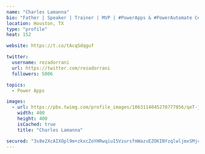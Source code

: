 ```yaml
---
name: "Charles Lamanna"
bio: "Father | Speaker | Trainer | MVP | #PowerApps & #PowerAutomate Community Super User | YouTuber Right-pointing triangle http://youtube.com/c/rezadorrani | Learn - Share - Clockwise rightwards and leftwards open circle arrows"
location: Houston, TX
type: "profile"
heat: 152

website: https://t.co/tAcqSdqguf

twitter:
  username: rezadorrani
  url: https://twitter.com/rezadorrani
  followers: 5006

topics:
  - Power Apps

images:
  - url: https://pbs.twimg.com/profile_images/1063114045270777856/qeT-jpWr_400x400.jpg
    width: 400
    height: 400
    isCached: true
    title: "Charles Lamanna"

secured: "3s8e2XcAIXOpl9m+zkxcZoYHRwqiuI5VzursfmWazvEZOKINYzqlwljmxSMjckYgHwpAx4Pofbg8XI3yvR1/hIrZ/NFbpJlotXm4wO+NbB8A8KY66GudkdUbDrl4aaHA2J8HMyxCV/trCWTWfnD+yqahd+hWewnugIQFjpeosMQOpUTKKMYMGOaVo4OOllFeMm4U2rruTW3aJ0OrffMHPocU7kIFAKje2dKRHqRBRIiN/dT7X7ElgoL+s5YWMAeqpbPhM4glDWDd4yxvgs8IEgXM1dcKohqbXaFons9jLfBy1RVByGf0t7EDxuqetL63N/0vXBTvFI7Azsq+TzqR4gEE1p8AcVpKfTEf9ypIva8+nvnySmLFiUYvB0T6bpI/PRRtdyZs2Iyicw3BOnXTFPJaprUqU2N4FzVmT1gXD+Q=;IsCj6xgDFdGdMUjg31N+wQ=="
---
```


